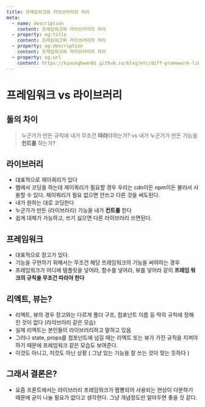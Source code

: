 ```yaml
---
title: 프레임워크와 라이브러리의 차이
meta:
  - name: description
    content: 프레임워크와 라이브러리의 차이
  - property: og:title
    content: 프레임워크와 라이브러리의 차이
  - property: og:description
    content: 프레임워크와 라이브러리의 차이
  - property: og:url
    content: https://kyounghwan01.github.io/blog/etc/diff-pramework-library/
---
```


# 프레임워크 vs 라이브러리

## 둘의 차이

> 누군가가 만든 규칙에 내가 무조건 **따라**야하는가? vs 내가 누군가가 만든 기능을 **컨트롤** 하는가?

## 라이브러리

- 대표적으로 제이쿼리가 있다
- 웹에서 코딩을 하는데 제이쿼리가 필요할 경우 우리는 cdn이든 npm이든 불러서 사용할 수 있다. 제이쿼리가 필요 없으면 안쓰고 다른 것을 써도된다.
- 내가 원하는 대로 코딩한다
- 누군가가 만든 (라이브러리) 기능을 내가 **컨트롤** 한다
- 쉽게 대체가 가능하고, 쓰기 싫으면 다른 라이브러리 쓰면된다.

## 프레임워크

- 대표적으로 장고가 있다.
- 기능을 구현하기 위해서는 무조건 해당 프레임워크의 기능을 써야하는 경우
- 프레임워크가 어디에 템플릿을 넣어라, 함수를 넣어라, 뷰를 넣어라 같이 **프레임 워크의 규칙을 무조건 따라야 한다**

## 리엑트, 뷰는?

- 리엑트, 뷰의 경우 장고와는 다르게 폴더 구조, 컴포넌트 이름 등 딱히 규칙에 정해진 것이 없다 (라이브러리 같은 모습)
- 실제 리엑트는 본인들이 라이브러리하고 말하고 있음
- 그러나 state, props를 컴포넌트에 넘길 때는 리엑트 또는 뷰가 가진 규칙을 지켜야하기 때문에 프레임워크 같은 모습도 보여준다.
- 이것도 아니고, 저것도 아닌 상황 ( 그냥 있는 기능을 잘 쓰는 것이 맞는 듯하다 )

## 그래서 결론은?

- 요즘 프론트에서는 라이브러리 프레임워크가 짬뽕되어 사용되는 현상이 다분하기 때문에 굳이 나눌 필요가 없다고 생각한다. 그냥 개념정도만 알아두면 좋을 것 같다.

<TagLinks />

<Comment />
